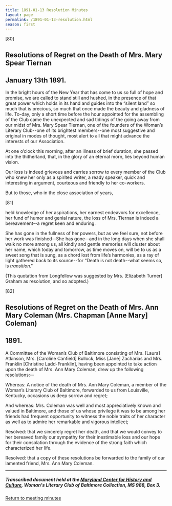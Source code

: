 ```yaml
---
title: 1891-01-13 Resolution Minutes
layout: page
permalink: /1891-01-13-resolution.html
season: first
---
```


<style>
    #maincontent{
        font-size:1.4em;
    }
</style>
[80]

## Resolutions of Regret on the Death of Mrs. Mary Spear Tiernan
## January 13th 1891.

In the bright hours of the New Year that has come to us so full of hope and promise, we are called to stand still and hushed, in the presence of that great power which holds in its hand and guides into the “silent land” so much that is precious, so much that once made the beauty and gladness of life. To-day, only a short time before the hour appointed for the assembling of the Club came the unexpected and sad tidings of the going away from our midst of Mrs. Mary Spear Tiernan, one of the founders of the Woman’s Literary Club--one of its brightest members--one most suggestive and original in modes of thought, most alert to all that might advance the interests of our Association.

At one o’clock this morning, after an illness of brief duration, she passed into the thitherland, that, in the glory of an eternal morn, lies beyond human vision.

Our loss is indeed grievous and carries sorrow to every member of the Club who knew her only as a spirited writer, a ready speaker, quick and interesting in argument, courteous and friendly to her co-workers.

But to those, who in the close association of years,

[81]

held knowledge of her aspirations, her earnest endeavors for excellence, her fund of humor and genial nature, the loss of Mrs. Tiernan is indeed a bereavement--a regret keen and enduring.

She has gone in the fullness of her powers, but as we feel sure, not before her work was finished--She has gone--and in the long days when she shall walk no more among us, all kindly and gentle memories will cluster about her name, which today and tomorrow, as time moves on, will be to us as a sweet song that is sung, as a chord lost from life’s harmonies, as a ray of light gathered back to its source--for “Death is not death--what seems so, is _transition_."

(This quotation from Longfellow was suggested by Mrs. [Elizabeth Turner] Graham as resolution, and so adopted.)

[82]

## Resolutions of Regret on the Death of Mrs. Ann Mary Coleman (Mrs. Chapman [Anne Mary] Coleman)
## 1891.

A Committee of the Woman’s Club of Baltimore consisting of Mrs. [Laura] Atkinson, Mrs. [Caroline Canfield] Bullock, Miss [Jane] Zacharias and Mrs. Franklin [Christine Ladd-Franklin], having been appointed to take action upon the death of Mrs. Ann Mary Coleman, drew up the following resolutions:--

Whereas: A notice of the death of Mrs. Ann Mary Coleman, a member of the Woman’s Literary Club of Baltimore, forwarded to us from Louisville, Kentucky, occasions us deep sorrow and regret;

And whereas: Mrs. Coleman was well and most appreciatively known and valued in Baltimore, and those of us whose privilege it was to be among her friends had frequent opportunity to witness the noble traits of her character as well as to admire her remarkable and vigorous intellect;

Resolved: that we sincerely regret her death, and that we would convey to her bereaved family our sympathy for their inestimable loss and our hope for their consolation through the evidence of the strong faith which characterized her life.

Resolved: that a copy of these resolutions be forwarded to the family of our lamented friend, Mrs. Ann Mary Coleman.

<hr>

##### Transcribed document held at the [Maryland Center for History and Culture](http://mdhs.org/), Woman's Literary Club of Baltimore Collection, MS 988, Box 3. 

[Return to meeting minutes](https://wlcb.github.io/archive/search/index.html?q=%2Bseason%3Afirst)